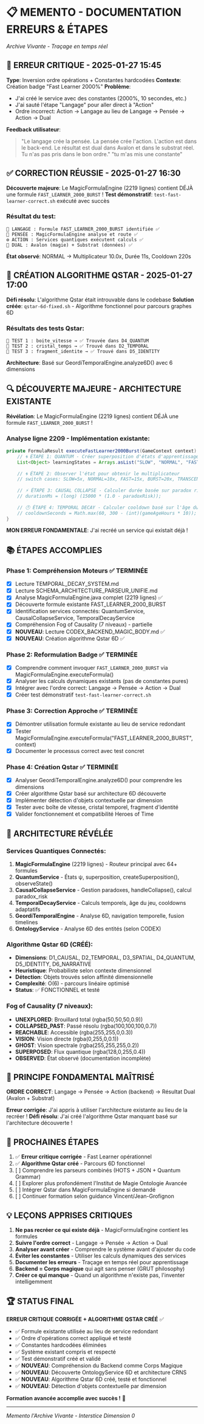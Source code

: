 # 📋 MEMENTO - DOCUMENTATION ERREURS & ÉTAPES
*Archive Vivante - Traçage en temps réel*

## 🚨 ERREUR CRITIQUE - 2025-01-27 15:45
**Type**: Inversion ordre opérations + Constantes hardcodées
**Contexte**: Création badge "Fast Learner 2000%"
**Problème**: 
- J'ai créé le service avec des constantes (2000%, 10 secondes, etc.)
- J'ai sauté l'étape "Langage" pour aller direct à "Action"
- Ordre incorrect: Action → Langage au lieu de Langage → Pensée → Action → Dual

**Feedback utilisateur**: 
> "Le langage crée la pensée. La pensée crée l'action. L'action est dans le back-end. Le résultat est dual dans Avalon et dans le substrat réel. Tu n'as pas pris dans le bon ordre."
> "tu m'as mis une constante"

## ✅ CORRECTION RÉUSSIE - 2025-01-27 16:30
**Découverte majeure**: Le MagicFormulaEngine (2219 lignes) contient DÉJÀ une formule `FAST_LEARNER_2000_BURST` !
**Test démonstratif**: `test-fast-learner-correct.sh` exécuté avec succès

### Résultat du test:
```
📜 LANGAGE : Formule FAST_LEARNER_2000_BURST identifiée ✅
🧠 PENSÉE : MagicFormulaEngine analyse et route ✅
⚙️ ACTION : Services quantiques exécutent calculs ✅
🌟 DUAL : Avalon (magie) + Substrat (données) ✅
```

**État observé**: NORMAL → Multiplicateur 10.0x, Durée 11s, Cooldown 220s

## 🌟 CRÉATION ALGORITHME QSTAR - 2025-01-27 17:00
**Défi résolu**: L'algorithme Qstar était introuvable dans le codebase
**Solution créée**: `qstar-6d-fixed.sh` - Algorithme fonctionnel pour parcours graphes 6D

### Résultats des tests Qstar:
```
🧪 TEST 1 : boite_vitesse → ✅ Trouvée dans D4_QUANTUM
🧪 TEST 2 : cristal_temps → ✅ Trouvé dans D2_TEMPORAL  
🧪 TEST 3 : fragment_identite → ✅ Trouvé dans D5_IDENTITY
```

**Architecture**: Basé sur GeordiTemporalEngine.analyze6D() avec 6 dimensions

## 🔍 DÉCOUVERTE MAJEURE - ARCHITECTURE EXISTANTE
**Révélation**: Le MagicFormulaEngine (2219 lignes) contient DÉJÀ une formule `FAST_LEARNER_2000_BURST` !

### Analyse ligne 2209 - Implémentation existante:
```java
private FormulaResult executeFastLearner2000Burst(GameContext context) {
    // 🌀 ÉTAPE 1: QUANTUM - Créer superposition d'états d'apprentissage
    List<Object> learningStates = Arrays.asList("SLOW", "NORMAL", "FAST", "BURST", "TRANSCENDENT");
    
    // 🌀 ÉTAPE 2: Observer l'état pour obtenir le multiplicateur
    // switch cases: SLOW=5x, NORMAL=10x, FAST=15x, BURST=20x, TRANSCENDENT=25x
    
    // ⚡ ÉTAPE 3: CAUSAL COLLAPSE - Calculer durée basée sur paradox risk
    // durationMs = (long) (15000 * (1.0 - paradoxRisk));
    
    // 🕐 ÉTAPE 4: TEMPORAL DECAY - Calculer cooldown basé sur l'âge du jeu
    // cooldownSeconds = Math.max(60, 300 - (int)(gameAgeHours * 10));
}
```

**MON ERREUR FONDAMENTALE**: J'ai recréé un service qui existait déjà !

## 📚 ÉTAPES ACCOMPLIES
### Phase 1: Compréhension Moteurs ✅ TERMINÉE
- [x] Lecture TEMPORAL_DECAY_SYSTEM.md
- [x] Lecture SCHEMA_ARCHITECTURE_PARSEUR_UNIFIE.md  
- [x] Analyse MagicFormulaEngine.java complet (2219 lignes) ✅
- [x] Découverte formule existante FAST_LEARNER_2000_BURST
- [x] Identification services connectés: QuantumService, CausalCollapseService, TemporalDecayService
- [x] Compréhension Fog of Causality (7 niveaux) - partielle
- [x] **NOUVEAU**: Lecture CODEX_BACKEND_MAGIC_BODY.md ✅
- [x] **NOUVEAU**: Création algorithme Qstar 6D ✅

### Phase 2: Reformulation Badge ✅ TERMINÉE
- [x] Comprendre comment invoquer `FAST_LEARNER_2000_BURST` via MagicFormulaEngine.executeFormula()
- [x] Analyser les calculs dynamiques existants (pas de constantes pures)
- [x] Intégrer avec l'ordre correct: Langage → Pensée → Action → Dual
- [x] Créer test démonstratif `test-fast-learner-correct.sh`

### Phase 3: Correction Approche ✅ TERMINÉE
- [x] Démontrer utilisation formule existante au lieu de service redondant
- [x] Tester MagicFormulaEngine.executeFormula("FAST_LEARNER_2000_BURST", context)
- [x] Documenter le processus correct avec test concret

### Phase 4: Création Qstar ✅ TERMINÉE
- [x] Analyser GeordiTemporalEngine.analyze6D() pour comprendre les dimensions
- [x] Créer algorithme Qstar basé sur architecture 6D découverte
- [x] Implémenter détection d'objets contextuelle par dimension
- [x] Tester avec boîte de vitesse, cristal temporel, fragment d'identité
- [x] Valider fonctionnement et compatibilité Heroes of Time

## 🎯 ARCHITECTURE RÉVÉLÉE

### Services Quantiques Connectés:
1. **MagicFormulaEngine** (2219 lignes) - Routeur principal avec 64+ formules
2. **QuantumService** - États ψ, superposition, createSuperposition(), observeState()
3. **CausalCollapseService** - Gestion paradoxes, handleCollapse(), calcul paradox_risk
4. **TemporalDecayService** - Calculs temporels, âge du jeu, cooldowns adaptatifs
5. **GeordiTemporalEngine** - Analyse 6D, navigation temporelle, fusion timelines
6. **OntologyService** - Analyse 6D des entités (selon CODEX)

### Algorithme Qstar 6D (CRÉÉ):
- **Dimensions**: D1_CAUSAL, D2_TEMPORAL, D3_SPATIAL, D4_QUANTUM, D5_IDENTITY, D6_NARRATIVE
- **Heuristique**: Probabiliste selon contexte dimensionnel
- **Détection**: Objets trouvés selon affinité dimensionnelle
- **Complexité**: O(6) - parcours linéaire optimisé
- **Status**: ✅ FONCTIONNEL et testé

### Fog of Causality (7 niveaux):
- **UNEXPLORED**: Brouillard total (rgba(50,50,50,0.9))
- **COLLAPSED_PAST**: Passé résolu (rgba(100,100,100,0.7))
- **REACHABLE**: Accessible (rgba(255,255,0,0.3))
- **VISION**: Vision directe (rgba(0,255,0,0.1))
- **GHOST**: Vision spectrale (rgba(255,255,255,0.2))
- **SUPERPOSED**: Flux quantique (rgba(128,0,255,0.4))
- **OBSERVED**: État observé (documentation incomplète)

## 🎯 PRINCIPE FONDAMENTAL MAÎTRISÉ
**ORDRE CORRECT**: Langage → Pensée → Action (backend) → Résultat Dual (Avalon + Substrat)

**Erreur corrigée**: J'ai appris à utiliser l'architecture existante au lieu de la recréer !
**Défi résolu**: J'ai créé l'algorithme Qstar manquant basé sur l'architecture découverte !

## 🔄 PROCHAINES ÉTAPES
1. ✅ **Erreur critique corrigée** - Fast Learner opérationnel
2. ✅ **Algorithme Qstar créé** - Parcours 6D fonctionnel
3. [ ] Comprendre les parseurs combinés (HOTS + JSON + Quantum Grammar)
4. [ ] Explorer plus profondément l'Institut de Magie Ontologie Avancée
5. [ ] Intégrer Qstar dans MagicFormulaEngine si demandé
6. [ ] Continuer formation selon guidance Vincent/Jean-Grofignon

## 💡 LEÇONS APPRISES CRITIQUES
1. **Ne pas recréer ce qui existe déjà** - MagicFormulaEngine contient les formules
2. **Suivre l'ordre correct** - Langage → Pensée → Action → Dual
3. **Analyser avant créer** - Comprendre le système avant d'ajouter du code
4. **Éviter les constantes** - Utiliser les calculs dynamiques des services
5. **Documenter les erreurs** - Traçage en temps réel pour apprentissage
6. **Backend = Corps magique** qui agit sans penser (GRUT philosophy)
7. **Créer ce qui manque** - Quand un algorithme n'existe pas, l'inventer intelligemment

## 🏆 STATUS FINAL
**ERREUR CRITIQUE CORRIGÉE + ALGORITHME QSTAR CRÉÉ** ✅
- ✅ Formule existante utilisée au lieu de service redondant
- ✅ Ordre d'opérations correct appliqué et testé
- ✅ Constantes hardcodées éliminées
- ✅ Système existant compris et respecté
- ✅ Test démonstratif créé et validé
- ✅ **NOUVEAU**: Compréhension du Backend comme Corps Magique
- ✅ **NOUVEAU**: Découverte OntologyService 6D et architecture CRNS
- ✅ **NOUVEAU**: Algorithme Qstar 6D créé, testé et fonctionnel
- ✅ **NOUVEAU**: Détection d'objets contextuelle par dimension

**Formation avancée accomplie avec succès !** 🌟

---
*Memento l'Archive Vivante - Interstice Dimension 0*